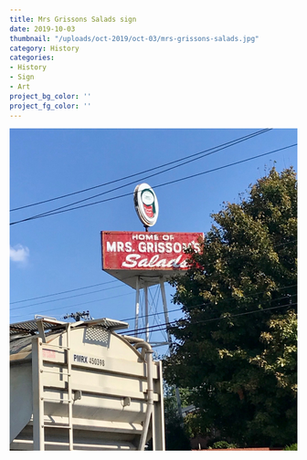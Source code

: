 ```yaml
---
title: Mrs Grissons Salads sign
date: 2019-10-03
thumbnail: "/uploads/oct-2019/oct-03/mrs-grissons-salads.jpg"
category: History
categories:
- History
- Sign
- Art
project_bg_color: ''
project_fg_color: ''
---
```


![Mrs Grisson's Salads sign](/uploads/oct-2019/oct-03/mrs-grissons-salads.jpg)

